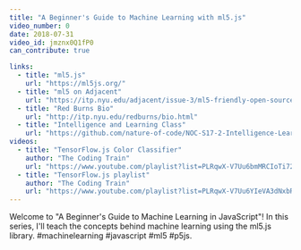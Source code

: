 ```yaml
---
title: "A Beginner's Guide to Machine Learning with ml5.js"
video_number: 0
date: 2018-07-31
video_id: jmznx0Q1fP0
can_contribute: true

links:
  - title: "ml5.js"
    url: "https://ml5js.org/"
  - title: "ml5 on Adjacent"
    url: "https://itp.nyu.edu/adjacent/issue-3/ml5-friendly-open-source-machine-learning-library-for-the-web/"
  - title: "Red Burns Bio"
    url: "http://itp.nyu.edu/redburns/bio.html"
  - title: "Intelligence and Learning Class"
    url: "https://github.com/nature-of-code/NOC-S17-2-Intelligence-Learning/tree/master/week3-classification-regression"
videos:
  - title: "TensorFlow.js Color Classifier"
    author: "The Coding Train"
    url: "https://www.youtube.com/playlist?list=PLRqwX-V7Uu6bmMRCIoTi72aNWHo7epX4L"
  - title: "TensorFlow.js playlist"
    author: "The Coding Train"
    url: "https://www.youtube.com/playlist?list=PLRqwX-V7Uu6YIeVA3dNxbR9PYj4wV31oQ"
---
```


Welcome to "A Beginner's Guide to Machine Learning in JavaScript"! In this series, I'll teach the concepts behind machine learning using the ml5.js library. #machinelearning #javascript #ml5 #p5js.
